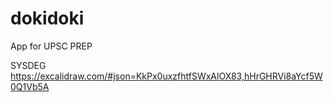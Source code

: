 # dokidoki
App for UPSC PREP

SYSDEG
https://excalidraw.com/#json=KkPx0uxzfhtfSWxAlOX83,hHrGHRVi8aYcf5W0Q1Vb5A 
